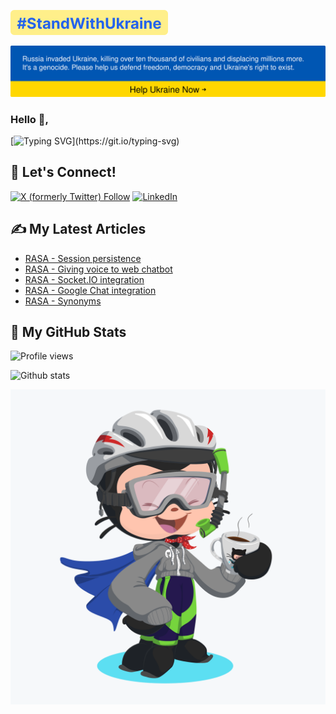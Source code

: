 [![Stand With Ukraine](https://raw.githubusercontent.com/vshymanskyy/StandWithUkraine/main/badges/StandWithUkraine.svg)](https://www.weaponstoukraine.com/)

[![Stand With Ukraine](https://raw.githubusercontent.com/vshymanskyy/StandWithUkraine/main/banner2-direct.svg)](https://stand-with-ukraine.pp.ua)

### Hello 👋,
[![Typing SVG](https://readme-typing-svg.herokuapp.com?font=Fira+Code&pause=1000&color=093656&background=FFFFFF00&repeat=false&random=false&width=435&lines=I'm+Petr+Janik.)](https://git.io/typing-svg)

## 🔗 Let's Connect!
[![X (formerly Twitter) Follow](https://img.shields.io/twitter/follow/petajanik)](https://twitter.com/intent/follow?screen_name=petajanik)
[![LinkedIn](https://img.shields.io/badge/LinkedIn-0077B5?logo=linkedin)](www.linkedin.com/in/petr-janik)

## ✍️ My Latest Articles
<!-- BLOG-POST-LIST:START -->
- [RASA - Session persistence](https://dev.to/petr7555/rasa-session-persistence-2a3b)
- [RASA - Giving voice to web chatbot](https://dev.to/petr7555/rasa-giving-voice-to-web-chatbot-4aho)
- [RASA - Socket.IO integration](https://dev.to/petr7555/rasa-socket-io-integration-pfo)
- [RASA - Google Chat integration](https://dev.to/petr7555/rasa-google-chat-integration-3gkn)
- [RASA - Synonyms](https://dev.to/petr7555/rasa-synonyms-3ljh)
<!-- BLOG-POST-LIST:END -->

## 🌟 My GitHub Stats
![Profile views](https://komarev.com/ghpvc/?username=petr7555&color=093656)

![Github stats](https://github-readme-stats.vercel.app/api?username=petr7555&show_icons=true&theme=dark)

![octocat](https://raw.githubusercontent.com/petr7555/petr7555/master/octocat.png)

<!--
**petr7555/petr7555** is a ✨ _special_ ✨ repository because its `README.md` (this file) appears on your GitHub profile.

Here are some ideas to get you started:

- 🔭 I’m currently working on ...
- 🌱 I’m currently learning ...
- 👯 I’m looking to collaborate on ...
- 🤔 I’m looking for help with ...
- 💬 Ask me about ...
- 📫 How to reach me: ...
- 😄 Pronouns: ...
- ⚡ Fun fact: ...
-->
